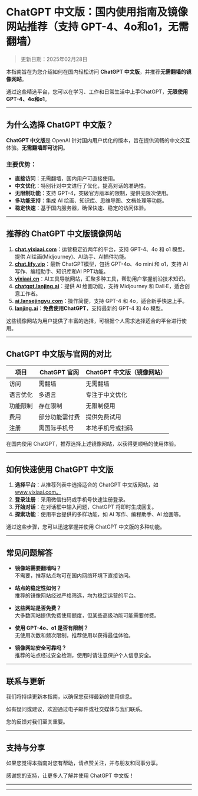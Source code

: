 # ChatGPT 中文版：国内使用指南及镜像网站推荐（支持 GPT-4、4o和o1，无需翻墙）

> 更新日期：2025年02月28日 

本指南旨在为您介绍如何在国内轻松访问 **ChatGPT 中文版**，并推荐**无需翻墙的镜像网站**。

通过这些精选平台，您可以在学习、工作和日常生活中上手ChatGPT，**无限使用GPT-4、4o和o1**。

---

## 为什么选择 ChatGPT 中文版？

**ChatGPT 中文版**是 OpenAI 针对国内用户优化的版本，旨在提供流畅的中文交互体验。**无需翻墙即可访问**。

### 主要优势：

- **直接访问**：无需翻墙，国内用户可直接使用。
- **中文优化**：特别针对中文进行了优化，提高对话的准确性。
- **无限制功能**：支持 GPT-4，突破官方版本的限制，提供无限次使用。
- **多功能支持**：集成 AI 绘画、知识库、思维导图、文档处理等功能。
- **稳定快速**：基于国内服务器，确保快速、稳定的访问体验。

---

## 推荐的 ChatGPT 中文版镜像网站

1. **[chat.yixiaai.com](https://chat.yixiaai.com)**：运营稳定近两年的平台，支持 GPT-4、4o 和 o1 模型，提供 AI绘画(Midjourney)、AI助手、AI插件功能。
2. **[chat.lify.vip](https://www.yixiaai.com)**：最新 ChatGPT模型，包括 GPT-4o、4o mini 和 o1，支持 AI 写作、编程助手、知识库和AI PPT功能。
4. **[yixiaai.cn](https://yixiaai.cn)**：AI工具导航网站，汇聚多种工具，帮助用户掌握前沿技术知识。
4. **[chatgpt.lanjing.ai](https://chatgpt.lanjing.ai)**：提供 AI 绘画功能，支持 Midjourney 和 Dall·E，适合创意工作者。
5. **[ai.lansejingyu.com](https://ai.lansejingyu.com)**：操作简便，支持 GPT-4 和 4o，适合新手快速上手。
6. **[lanjing.ai](https://lanjing.ai)**：**免费使用ChatGPT**，支持最新的 GPT-4 和 4o 模型。

这些镜像网站为用户提供了丰富的选择，可根据个人需求选择适合的平台进行使用。

---

## ChatGPT 中文版与官网的对比

| 项目       | ChatGPT 官网  | ChatGPT 中文版（镜像网站） |
|------------|--------------|--------------------------|
| 访问       | 需翻墙       | 无需翻墙                 |
| 语言优化   | 多语言       | 专注于中文优化           |
| 功能限制   | 存在限制     | 无限制使用               |
| 费用       | 部分功能需付费 | 提供免费试用             |
| 注册       | 需国际手机号  | 本地手机号或扫码         |

在国内使用 ChatGPT，推荐选择上述镜像网站，以获得更顺畅的使用体验。

---

## 如何快速使用 ChatGPT 中文版

1. **选择平台**：从推荐列表中选择适合的 ChatGPT 中文版网站，如 www.yixiaai.com。
2. **登录注册**：采用微信扫码或手机号快速注册登录。
3. **开始对话**：在对话框中输入问题，ChatGPT 将即时生成回复。
4. **探索功能**：使用平台提供的多样功能，如 AI 写作、编程助手、AI 绘画等。

通过这些步骤，您可以迅速掌握并使用 ChatGPT 中文版的多种功能。

---

## 常见问题解答

- **镜像站需要翻墙吗？**  
  不需要，推荐站点均可在国内网络环境下直接访问。

- **站点的稳定性如何？**  
  推荐的镜像网站经过严格筛选，均为稳定运营的平台。

- **这些网站是否免费？**  
  大多数网站提供免费使用额度，但某些高级功能可能需要付费。

- **使用 GPT-4o、o1 是否有限制？**  
  无使用次数和频次限制，推荐使用以获得最佳体验。

- **镜像网站安全可靠吗？**  
  推荐的站点经过安全检测，使用时请注意保护个人信息安全。

---

## 联系与更新

我们将持续更新本指南，以确保您获得最新的使用信息。

如有疑问或建议，欢迎通过电子邮件或社交媒体与我们联系。

您的反馈对我们至关重要。

---

## 支持与分享

如果您觉得本指南对您有帮助，请点赞关注，并与朋友和同事分享。

感谢您的支持，让更多人了解并使用 ChatGPT 中文版！

---


---
